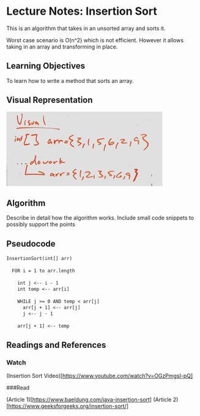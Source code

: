 # Lecture Notes: Insertion Sort
This is an algorithm that takes in an unsorted array and sorts it.

Worst case scenario is O(n^2) which is not efficient. However it allows taking in an array and transforming in place.

## Learning Objectives
To learn how to write a method that sorts an array.

## Visual Representation
![Insertion Sort Visual Diagram](../../assets/insertionSortVisual.jpg)

## Algorithm
Describe in detail how the algorithm works. Include small code snippets to possibly support the points

## Pseudocode
    InsertionSort(int[] arr)

      FOR i = 1 to arr.length

        int j <-- i - 1
        int temp <-- arr[i]

        WHILE j >= 0 AND temp < arr[j]
          arr[j + 1] <-- arr[j]
          j <-- j - 1

        arr[j + 1] <-- temp

## Readings and References
### Watch
(Insertion Sort Video)[https://www.youtube.com/watch?v=OGzPmgsI-pQ]

###Read

(Article 1)[https://www.baeldung.com/java-insertion-sort]
(Article 2) [https://www.geeksforgeeks.org/insertion-sort/]